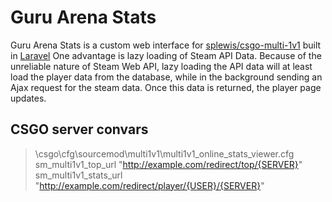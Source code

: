 # Guru Arena Stats

Guru Arena Stats is a custom web interface for [splewis/csgo-multi-1v1](https://github.com/splewis/csgo-multi-1v1) built in [Laravel](http://laravel.com/)
One advantage is lazy loading of Steam API Data. Because of the unreliable nature of Steam Web API, lazy loading the API data will at least load the player data from the database, while in the background sending an Ajax request for the steam data. Once this data is returned, the player page updates.

## CSGO server convars
>\csgo\cfg\sourcemod\multi1v1\multi1v1_online_stats_viewer.cfg 
sm_multi1v1_top_url "http://example.com/redirect/top/{SERVER}"
sm_multi1v1_stats_url "http://example.com/redirect/player/{USER}/{SERVER}"

